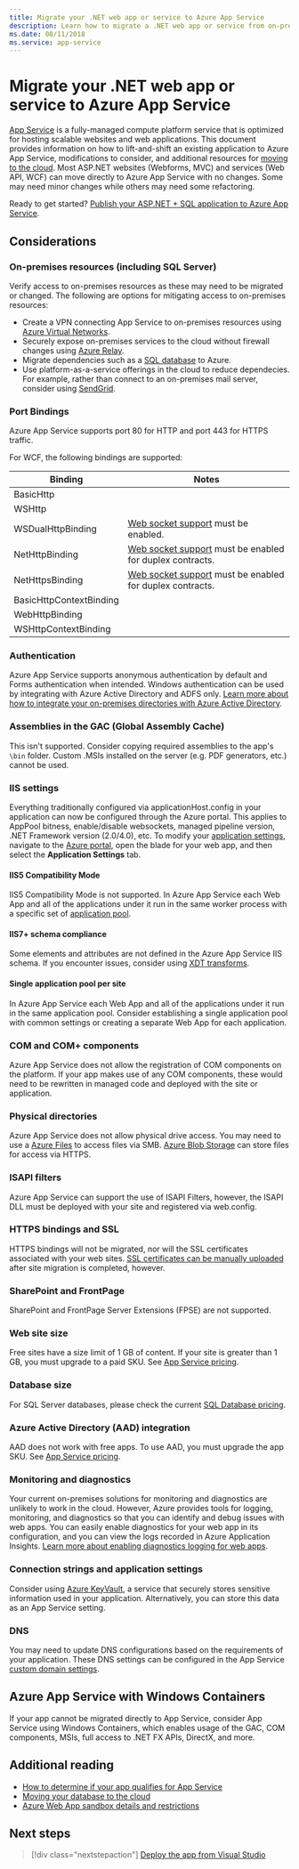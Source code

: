 ```yaml
---
title: Migrate your .NET web app or service to Azure App Service
description: Learn how to migrate a .NET web app or service from on-premises to Azure App Service.
ms.date: 08/11/2018
ms.service: app-service
---
```


# Migrate your .NET web app or service to Azure App Service 

[App Service](https://docs.microsoft.com/azure/app-service/app-service-web-overview#why-use-web-apps) is a fully-managed compute platform service that is optimized for hosting scalable websites and web applications. This document provides information on how to lift-and-shift an existing application to Azure App Service, modifications to consider, and additional resources for [moving to the cloud](https://azure.microsoft.com/migration/web-applications/). Most ASP.NET websites (Webforms, MVC) and services (Web API, WCF) can move directly to Azure App Service with no changes. Some may need minor changes while others may need some refactoring.

Ready to get started? [Publish your ASP.NET + SQL application to Azure App Service](https://go.microsoft.com/fwlink/?linkid=863214).

## Considerations

### On-premises resources (including SQL Server)

Verify access to on-premises resources as these may need to be migrated or changed. The following are options for mitigating access to on-premises resources:

* Create a VPN connecting App Service to on-premises resources using [Azure Virtual Networks](https://docs.microsoft.com/azure/app-service/web-sites-integrate-with-vnet).
* Securely expose on-premises services to the cloud without firewall changes using [Azure Relay](https://docs.microsoft.com/azure/service-bus-relay/relay-what-is-it).
* Migrate dependencies such as a [SQL database](https://go.microsoft.com/fwlink/?linkid=863217) to Azure.
* Use platform-as-a-service offerings in the cloud to reduce dependecies. For example, rather than connect to an on-premises mail server, consider using [SendGrid](https://docs.microsoft.com/azure/sendgrid-dotnet-how-to-send-email). 

### Port Bindings

Azure App Service supports port 80 for HTTP and port 443 for HTTPS traffic.

For WCF, the following bindings are supported:

Binding | Notes
--------|--------
BasicHttp | 
WSHttp | 
WSDualHttpBinding | [Web socket support](https://docs.microsoft.com/azure/app-service/web-sites-configure) must be enabled.
NetHttpBinding | [Web socket support](https://docs.microsoft.com/azure/app-service/web-sites-configure) must be enabled for duplex contracts.
NetHttpsBinding | [Web socket support](https://docs.microsoft.com/azure/app-service/web-sites-configure) must be enabled for duplex contracts.
BasicHttpContextBinding |
WebHttpBinding |
WSHttpContextBinding |

### Authentication

Azure App Service supports anonymous authentication by default and Forms authentication when intended. Windows authentication can be used by integrating with Azure Active Directory and ADFS only. [Learn more about how to integrate your on-premises directories with Azure Active Directory](https://docs.microsoft.com/azure/active-directory/connect/active-directory-aadconnect).

### Assemblies in the GAC (Global Assembly Cache) 

This isn't supported. Consider copying required assemblies to the app's `\bin` folder. Custom .MSIs installed on the server (e.g. PDF generators, etc.) cannot be used.  

### IIS settings
Everything traditionally configured via applicationHost.config in your application can now be configured through the Azure portal. This applies to AppPool bitness, enable/disable websockets, managed pipeline version, .NET Framework version (2.0/4.0), etc. To modify your [application settings](https://docs.microsoft.com/azure/app-service/web-sites-configure), navigate to the [Azure portal](https://portal.azure.com), open the blade for your web app, and then select the **Application Settings** tab.

#### IIS5 Compatibility Mode
IIS5 Compatibility Mode is not supported. In Azure App Service each Web App and all of the applications under it run in the same worker process with a specific set of [application pool](http://technet.microsoft.com/library/cc735247(v=WS.10).aspx).

#### IIS7+ schema compliance  
Some elements and attributes are not defined in the Azure App Service IIS schema. If you encounter issues, consider using [XDT transforms](http://azure.microsoft.com/documentation/articles/web-sites-transform-extend/).

#### Single application pool per site  
In Azure App Service each Web App and all of the applications under it run in the same application pool. Consider establishing a single application pool with common settings or creating a separate Web App for each application.

### COM and COM+ components  
Azure App Service does not allow the registration of COM components on the platform. If your app makes use of any COM components, these would need to be rewritten in managed code and deployed with the site or application.  

### Physical directories 
Azure App Service does not allow physical drive access. You may need to use a [Azure Files](https://docs.microsoft.com/azure/storage/files/storage-files-introduction) to access files via SMB. [Azure Blob Storage](https://docs.microsoft.com/azure/storage/blobs/storage-blobs-introduction) can store files for access via HTTPS.  

### ISAPI filters  
Azure App Service can support the use of ISAPI Filters, however, the ISAPI DLL must be deployed with your site and registered via web.config.  

### HTTPS bindings and SSL 
HTTPS bindings will not be migrated, nor will the SSL certificates associated with your web sites. [SSL certificates can be manually uploaded](https://docs.microsoft.com/azure/app-service/app-service-web-tutorial-custom-ssl) after site migration is completed, however.  

### SharePoint and FrontPage 
SharePoint and FrontPage Server Extensions (FPSE) are not supported.

### Web site size  
Free sites have a size limit of 1 GB of content. If your site is greater than 1 GB, you must upgrade to a paid SKU. See [App Service pricing](https://azure.microsoft.com/pricing/details/app-service/windows/). 

### Database size  
For SQL Server databases, please check the current [SQL Database pricing](http://azure.microsoft.com/pricing/details/sql-database).  

### Azure Active Directory (AAD) integration  
AAD does not work with free apps. To use AAD, you must upgrade the app SKU. See [App Service pricing](https://azure.microsoft.com/pricing/details/app-service/windows/).

### Monitoring and diagnostics
Your current on-premises solutions for monitoring and diagnostics are unlikely to work in the cloud. However, Azure provides tools for logging, monitoring, and diagnostics so that you can identify and debug issues with web apps. You can easily enable diagnostics for your web app in its configuration, and you can view the logs recorded in Azure Application Insights. [Learn more about enabling diagnostics logging for web apps](https://docs.microsoft.com/azure/app-service/web-sites-enable-diagnostic-log).

### Connection strings and application settings
Consider using [Azure KeyVault](https://docs.microsoft.com/azure/key-vault/), a service that securely stores sensitive information used in your application. Alternatively, you can store this data as an App Service setting.

### DNS
You may need to update DNS configurations based on the requirements of your application. These DNS settings can be configured in the App Service [custom domain settings](https://docs.microsoft.com/azure/app-service/app-service-web-tutorial-custom-domain). 

## Azure App Service with Windows Containers
If your app cannot be migrated directly to App Service, consider App Service using Windows Containers, which enables usage of the GAC, COM components, MSIs, full access to .NET FX APIs, DirectX, and more.

## Additional reading

* [How to determine if your app qualifies for App Service](https://azure.microsoft.com/downloads/migration-assistant/)
* [Moving your database to the cloud](https://go.microsoft.com/fwlink/?linkid=863217)
* [Azure Web App sandbox details and restrictions](https://github.com/projectkudu/kudu/wiki/Azure-Web-App-sandbox)

## Next steps

> [!div class="nextstepaction"]
> [Deploy the app from Visual Studio](https://docs.microsoft.com/visualstudio/deployment/quickstart-deploy-to-azure?view=vs-2017)

